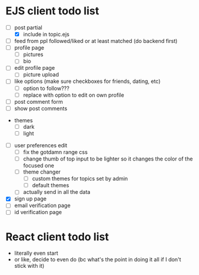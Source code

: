 # EJS client todo list
* [ ] post partial
  * [x] include in topic.ejs
* [ ] feed from ppl followed/liked or at least matched (do backend first)
* [ ] profile page
    * [ ] pictures
    * [ ] bio
* [ ] edit profile page
    * [ ] picture upload
* [ ] like options (make sure checkboxes for friends, dating, etc)
    * [ ] option to follow???
    * [ ] replace with option to edit on own profile
* [ ] post comment form
* [ ] show post comments
* themes
  * [ ] dark
  * [ ] light
* [ ] user preferences edit
  * [ ] fix the gotdamn range css
  * [ ] change thumb of top input to be lighter so it changes the color of the focused one
  * [ ] theme changer
    * [ ] custom themes for topics set by admin
    * [ ] default themes
  * [ ] actually send in all the data
* [x] sign up page
* [ ] email verification page
* [ ] id verification page

# React client todo list
* literally even start
* or like, decide to even do (bc what's the point in doing it all if I don't stick with it)